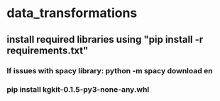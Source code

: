 # data_transformations

## install required libraries using "pip install -r requirements.txt" ##

### If issues with spacy library: python -m spacy download en

### pip install kgkit-0.1.5-py3-none-any.whl
